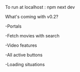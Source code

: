 To run at localhost : npm next dev

What's coming with v0.2?

-Portals

-Fetch movies with search

-Video features

-All active buttons

-Loading situations
